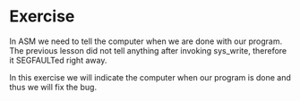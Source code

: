 # Exercise

In ASM we need to tell the computer when we are done with our program. The previous lesson did not tell anything after invoking sys_write, therefore it SEGFAULTed right away.

In this exercise we will indicate the computer when our program is done and thus we will fix the bug.